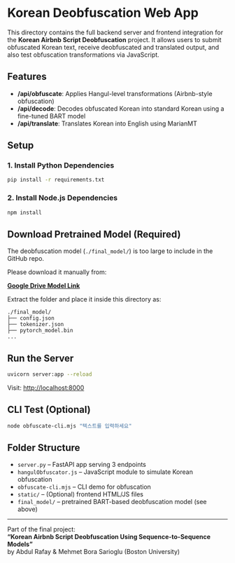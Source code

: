 # Korean Deobfuscation Web App

This directory contains the full backend server and frontend integration for the **Korean Airbnb Script Deobfuscation** project. It allows users to submit obfuscated Korean text, receive deobfuscated and translated output, and also test obfuscation transformations via JavaScript.

## Features

- **/api/obfuscate**: Applies Hangul-level transformations (Airbnb-style obfuscation)
- **/api/decode**: Decodes obfuscated Korean into standard Korean using a fine-tuned BART model
- **/api/translate**: Translates Korean into English using MarianMT

## Setup

### 1. Install Python Dependencies

```bash
pip install -r requirements.txt
```

### 2. Install Node.js Dependencies

```bash
npm install
```

## Download Pretrained Model (Required)

The deobfuscation model (`./final_model/`) is too large to include in the GitHub repo.

Please download it manually from:

**[Google Drive Model Link](https://drive.google.com/drive/folders/1RznwsSYVs0_l8TLJpN0eBvz4MLjnrLo1?usp=drive_link)**

Extract the folder and place it inside this directory as:

```
./final_model/
├── config.json
├── tokenizer.json
├── pytorch_model.bin
...
```

##  Run the Server

```bash
uvicorn server:app --reload
```

Visit: [http://localhost:8000](http://localhost:8000)

## CLI Test (Optional)

```bash
node obfuscate-cli.mjs "텍스트를 입력하세요"
```

## Folder Structure

- `server.py` – FastAPI app serving 3 endpoints
- `hangulObfuscator.js` – JavaScript module to simulate Korean obfuscation
- `obfuscate-cli.mjs` – CLI demo for obfuscation
- `static/` – (Optional) frontend HTML/JS files
- `final_model/` – pretrained BART-based deobfuscation model (see above)

---

Part of the final project:  
**“Korean Airbnb Script Deobfuscation Using Sequence-to-Sequence Models”**  
by Abdul Rafay & Mehmet Bora Sarioglu (Boston University)
